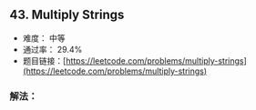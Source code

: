 ## 43. Multiply Strings


- 难度： 中等
- 通过率： 29.4%
- 题目链接：[https://leetcode.com/problems/multiply-strings](https://leetcode.com/problems/multiply-strings)



### 解法：